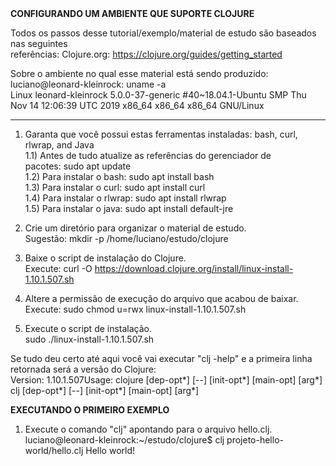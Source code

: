 <b>
CONFIGURANDO UM AMBIENTE QUE SUPORTE CLOJURE
</b>

Todos os passos desse tutorial/exemplo/material de estudo são baseados nas seguintes referências: Clojure.org: https://clojure.org/guides/getting_started

Sobre o ambiente no qual esse material está sendo produzido: <br/>
luciano@leonard-kleinrock: uname -a <br/>
Linux leonard-kleinrock 5.0.0-37-generic #40~18.04.1-Ubuntu SMP Thu Nov 14 12:06:39 UTC 2019 x86_64 x86_64 x86_64 GNU/Linux <br/>

--------------------------------------------------------------------------------------------
1) Garanta que você possui estas ferramentas instaladas: bash, curl, rlwrap, and Java <br/>
1.1) Antes de tudo atualize as referências do gerenciador de pacotes: sudo apt update <br/>
1.2) Para instalar o bash: sudo apt install bash <br/>
1.3) Para instalar o curl: sudo apt install curl <br/>
1.4) Para instalar o rlwrap: sudo apt install rlwrap <br/>
1.5) Para instalar o java: sudo apt install default-jre <br/>

2) Crie um diretório para organizar o material de estudo. <br/>
Sugestão: mkdir -p /home/luciano/estudo/clojure

3) Baixe o script de instalação do Clojure. <br/>
Execute: curl -O https://download.clojure.org/install/linux-install-1.10.1.507.sh

4) Altere a permissão de execução do arquivo que acabou de baixar. <br/>
Execute: sudo chmod u=rwx linux-install-1.10.1.507.sh

5) Execute o script de instalação. <br/>
sudo ./linux-install-1.10.1.507.sh

Se tudo deu certo até aqui você vai executar "clj -help" e a primeira linha retornada será a versão do Clojure: <br/>
Version: 1.10.1.507Usage: clojure [dep-opt*] [--] [init-opt*] [main-opt] [arg*] clj [dep-opt*] [--] [init-opt*] [main-opt] [arg*]

<b>
EXECUTANDO O PRIMEIRO EXEMPLO
</b>

1) Execute o comando "clj" apontando para o arquivo hello.clj. <br/>
luciano@leonard-kleinrock:~/estudo/clojure$ clj projeto-hello-world/hello.clj Hello world!
